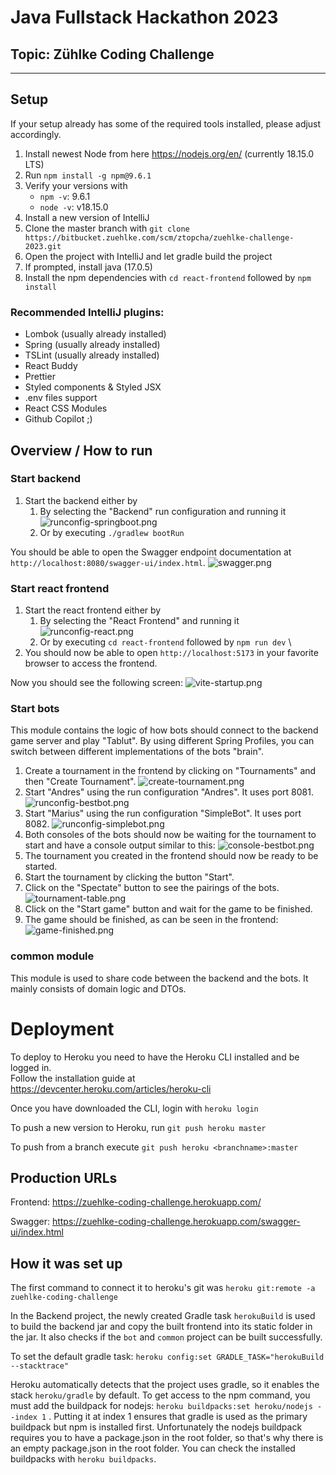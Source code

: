 # Java Fullstack Hackathon 2023

## Topic: Zühlke Coding Challenge

---

## Setup

If your setup already has some of the required tools installed, please adjust accordingly.

1. Install newest Node from here https://nodejs.org/en/ (currently 18.15.0 LTS)
2. Run `npm install -g npm@9.6.1`
3. Verify your versions with
    - `npm -v`: 9.6.1
    - `node -v`: v18.15.0
4. Install a new version of IntelliJ
5. Clone the master branch with `git clone https://bitbucket.zuehlke.com/scm/ztopcha/zuehlke-challenge-2023.git`
6. Open the project with IntelliJ and let gradle build the project
7. If prompted, install java (17.0.5)
7. Install the npm dependencies with `cd react-frontend` followed by `npm install`

### Recommended IntelliJ plugins:

- Lombok (usually already installed)
- Spring (usually already installed)
- TSLint (usually already installed)
- React Buddy
- Prettier
- Styled components & Styled JSX
- .env files support
- React CSS Modules
- Github Copilot ;)

## Overview / How to run

### Start backend

1. Start the backend either by
    1. By selecting the "Backend" run configuration and running it
       ![runconfig-springboot.png](doc/runconfig-springboot.png)
    2. Or by executing `./gradlew bootRun`

You should be able to open the Swagger endpoint documentation at `http://localhost:8080/swagger-ui/index.html`.
![swagger.png](doc/swagger.png)

### Start react frontend

1. Start the react frontend either by
    1. By selecting the "React Frontend" and running it
       ![runconfig-react.png](doc/runconfig-react.png)
    2. Or by executing `cd react-frontend` followed by `npm run dev` \
2. You should now be able to open `http://localhost:5173` in your favorite browser to access the frontend.

Now you should see the following screen:
![vite-startup.png](doc/react-frontend.png)

### Start bots

This module contains the logic of how bots should connect to the backend game server and play "Tablut".
By using different Spring Profiles, you can switch between different implementations of the bots "brain".

1. Create a tournament in the frontend by clicking on "Tournaments" and then "Create Tournament".
   ![create-tournament.png](doc/create-tournament.png)
2. Start "Andres" using the run configuration "Andres". It uses port 8081.
   ![runconfig-bestbot.png](doc/runconfig-andres.png)
2. Start "Marius" using the run configuration "SimpleBot". It uses port 8082.
   ![runconfig-simplebot.png](doc/runconfig-marius.png)
3. Both consoles of the bots should now be waiting for the tournament to start and have a console output similar to
   this:
   ![console-bestbot.png](doc/console-bestbot.png)
3. The tournament you created in the frontend should now be ready to be started.
4. Start the tournament by clicking the button "Start".
5. Click on the "Spectate" button to see the pairings of the bots.
   ![tournament-table.png](doc/tournament-table.png)
6. Click on the "Start game" button and wait for the game to be finished.
5. The game should be finished, as can be seen in the frontend:
   ![game-finished.png](doc/game-finished.png)

### common module

This module is used to share code between the backend and the bots. It mainly consists of domain logic and DTOs.

# Deployment

To deploy to Heroku you need to have the Heroku CLI installed and be logged in. \
Follow the installation guide at https://devcenter.heroku.com/articles/heroku-cli

Once you have downloaded the CLI, login with `heroku login`

To push a new version to Heroku, run `git push heroku master`

To push from a branch execute `git push heroku <branchname>:master`

## Production URLs

Frontend: https://zuehlke-coding-challenge.herokuapp.com/

Swagger: https://zuehlke-coding-challenge.herokuapp.com/swagger-ui/index.html

## How it was set up

The first command to connect it to heroku's git was `heroku git:remote -a zuehlke-coding-challenge`

In the Backend project, the newly created Gradle task `herokuBuild` is used to build the backend jar and copy the built
frontend into its static folder in the jar. It also checks if the `bot` and `common` project can be built successfully.

To set the default gradle task:
`heroku config:set GRADLE_TASK="herokuBuild --stacktrace"`

Heroku automatically detects that the project uses gradle, so it enables the stack `heroku/gradle` by default.
To get access to the npm command, you must add the buildpack for nodejs: `heroku buildpacks:set heroku/nodejs --index 1`
.
Putting it at index 1 ensures that gradle is used as the primary buildpack but npm is installed first.
Unfortunately the nodejs buildpack requires you to have a package.json in the root folder, so that's why there is an
empty package.json in the root folder.
You can check the installed buildpacks with `heroku buildpacks`.

